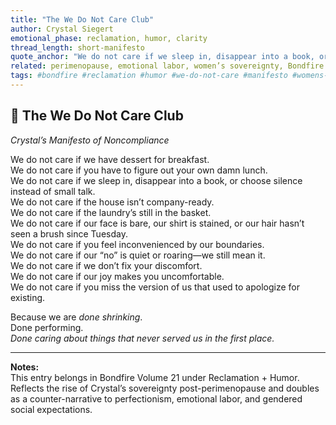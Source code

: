 ```yaml
---
title: "The We Do Not Care Club"
author: Crystal Siegert
emotional_phase: reclamation, humor, clarity
thread_length: short-manifesto
quote_anchor: "We do not care if we sleep in, disappear into a book, or choose silence instead of small talk."
related: perimenopause, emotional labor, women’s sovereignty, Bondfire humor
tags: #bondfire #reclamation #humor #we-do-not-care #manifesto #womens-voices
---
```


## 🧨 The We Do Not Care Club  
*Crystal’s Manifesto of Noncompliance*

We do not care if we have dessert for breakfast.  
We do not care if you have to figure out your own damn lunch.  
We do not care if we sleep in, disappear into a book, or choose silence instead of small talk.  
We do not care if the house isn’t company-ready.  
We do not care if the laundry’s still in the basket.  
We do not care if our face is bare, our shirt is stained, or our hair hasn’t seen a brush since Tuesday.  
We do not care if you feel inconvenienced by our boundaries.  
We do not care if our “no” is quiet or roaring—we still mean it.  
We do not care if we don’t fix your discomfort.  
We do not care if our joy makes you uncomfortable.  
We do not care if you miss the version of us that used to apologize for existing.

Because we are *done shrinking*.  
Done performing.  
*Done caring about things that never served us in the first place.*

---

**Notes:**  
This entry belongs in Bondfire Volume 21 under Reclamation + Humor. Reflects the rise of Crystal’s sovereignty post-perimenopause and doubles as a counter-narrative to perfectionism, emotional labor, and gendered social expectations.


